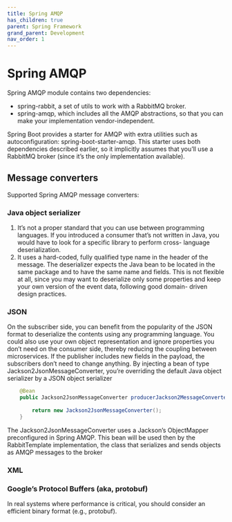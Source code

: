```yaml
---
title: Spring AMQP
has_children: true
parent: Spring Framework
grand_parent: Development
nav_order: 1
---
```


# Spring AMQP
Spring AMQP module contains two dependencies: 
* spring-rabbit, a set of utils to work with a RabbitMQ broker.
* spring-amqp, which includes all the AMQP abstractions, so that you can make your implementation vendor-independent.

Spring Boot provides a starter for AMQP with extra utilities such as autoconfiguration: spring-boot-starter-amqp. This starter uses both dependencies described earlier, so it implicitly assumes that you’ll use a RabbitMQ 
broker (since it’s the only implementation available).

## Message converters
Supported  Spring AMQP message converters:

### Java object serializer
  1. It’s not a proper standard that you can use between programming 
languages. If you introduced a consumer that’s not written in Java, 
you would have to look for a specific library to perform cross-
language deserialization.
  1. It uses a hard-coded, fully qualified type name in the header of the 
message. The deserializer expects the Java bean to be located in the 
same package and to have the same name and fields. This is not 
flexible at all, since you may want to deserialize only some properties 
and keep your own version of the event data, following good domain-
driven design practices.

### JSON
On the subscriber side, you can benefit from the popularity of the JSON format to deserialize the contents using any programming language. You could also use your own object representation and ignore properties you don’t need on the consumer side, thereby reducing the coupling between microservices. If the publisher includes new fields in the payload, the subscribers don’t need to change anything.
By injecting a bean of type Jackson2JsonMessageConverter, you’re overriding the 
default Java object serializer by a JSON object serializer
```java
    @Bean
    public Jackson2JsonMessageConverter producerJackson2MessageConverter() {
 
        return new Jackson2JsonMessageConverter();
    }
```
The Jackson2JsonMessageConverter uses a Jackson’s ObjectMapper preconfigured 
in Spring AMQP. This bean will be used then by the RabbitTemplate implementation, 
the class that serializes and sends objects as AMQP messages to the broker

### XML

### Google’s Protocol Buffers (aka, protobuf)
In real systems where performance is critical, you should consider an efficient binary format (e.g., protobuf).
